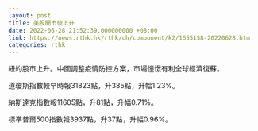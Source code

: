 ```yaml
---
layout: post
title: 美股開市後上升
date: 2022-06-28 21:52:39.000000000 +08:00
link: https://news.rthk.hk/rthk/ch/component/k2/1655158-20220628.htm
categories: rthk
---
```


紐約股市上升。中國調整疫情防控方案，市場憧憬有利全球經濟復蘇。

道瓊斯指數較早時報31823點，升385點，升幅1.23%。

納斯達克指數報11605點，升81點，升幅0.71%。

標準普爾500指數報3937點，升37點，升幅0.96%。
